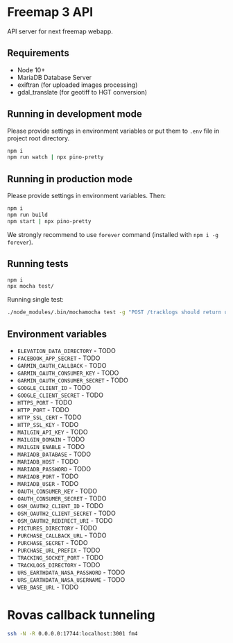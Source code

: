 # Freemap 3 API

API server for next freemap webapp.

## Requirements

- Node 10+
- MariaDB Database Server
- exiftran (for uploaded images processing)
- gdal_translate (for geotiff to HGT conversion)

## Running in development mode

Please provide settings in environment variables or put them to `.env` file in project root directory.

```sh
npm i
npm run watch | npx pino-pretty
```

## Running in production mode

Please provide settings in environment variables. Then:

```sh
npm i
npm run build
npm start | npx pino-pretty
```

We strongly recommend to use `forever` command (installed with `npm i -g forever`).

## Running tests

```sh
npm i
npx mocha test/
```

Running single test:

```sh
./node_modules/.bin/mochamocha test -g "POST /tracklogs should return uid"
```

## Environment variables

- `ELEVATION_DATA_DIRECTORY` - TODO
- `FACEBOOK_APP_SECRET` - TODO
- `GARMIN_OAUTH_CALLBACK` - TODO
- `GARMIN_OAUTH_CONSUMER_KEY` - TODO
- `GARMIN_OAUTH_CONSUMER_SECRET` - TODO
- `GOOGLE_CLIENT_ID` - TODO
- `GOOGLE_CLIENT_SECRET` - TODO
- `HTTPS_PORT` - TODO
- `HTTP_PORT` - TODO
- `HTTP_SSL_CERT` - TODO
- `HTTP_SSL_KEY` - TODO
- `MAILGIN_API_KEY` - TODO
- `MAILGIN_DOMAIN` - TODO
- `MAILGIN_ENABLE` - TODO
- `MARIADB_DATABASE` - TODO
- `MARIADB_HOST` - TODO
- `MARIADB_PASSWORD` - TODO
- `MARIADB_PORT` - TODO
- `MARIADB_USER` - TODO
- `OAUTH_CONSUMER_KEY` - TODO
- `OAUTH_CONSUMER_SECRET` - TODO
- `OSM_OAUTH2_CLIENT_ID` - TODO
- `OSM_OAUTH2_CLIENT_SECRET` - TODO
- `OSM_OAUTH2_REDIRECT_URI` - TODO
- `PICTURES_DIRECTORY` - TODO
- `PURCHASE_CALLBACK_URL` - TODO
- `PURCHASE_SECRET` - TODO
- `PURCHASE_URL_PREFIX` - TODO
- `TRACKING_SOCKET_PORT` - TODO
- `TRACKLOGS_DIRECTORY` - TODO
- `URS_EARTHDATA_NASA_PASSWORD` - TODO
- `URS_EARTHDATA_NASA_USERNAME` - TODO
- `WEB_BASE_URL` - TODO

# Rovas callback tunneling

```sh
ssh -N -R 0.0.0.0:17744:localhost:3001 fm4
```
